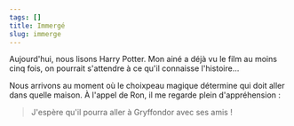 ```yaml
---
tags: []
title: Immergé
slug: immerge
---
```


Aujourd'hui, nous lisons Harry Potter. Mon ainé a déjà vu le film au moins cinq fois, on pourrait s'attendre à ce qu'il connaisse l'histoire…

Nous arrivons au moment où le choixpeau magique détermine qui doit aller dans quelle maison. À l'appel de Ron, il me regarde plein d'appréhension :

> J'espère qu'il pourra aller à Gryffondor avec ses amis !
